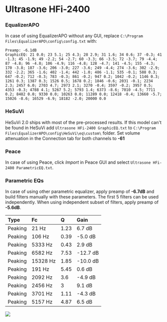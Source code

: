 # Ultrasone HFi-2400

### EqualizerAPO
In case of using EqualizerAPO without any GUI, replace `C:\Program Files\EqualizerAPO\config\config.txt`
with:
```
Preamp: -6.1dB
GraphicEQ: 21 0.0; 23 5.1; 25 4.3; 28 2.9; 31 1.6; 34 0.6; 37 -0.3; 41 -1.3; 45 -1.9; 49 -2.2; 54 -2.7; 60 -3.3; 66 -3.5; 72 -3.7; 79 -4.4; 87 -4.8; 96 -4.8; 106 -4.9; 116 -4.8; 128 -4.7; 141 -4.5; 155 -4.3; 170 -3.8; 187 -3.6; 206 -3.0; 227 -3.6; 249 -4.4; 274 -3.6; 302 -2.9; 332 -2.2; 365 -1.6; 402 -1.4; 442 -1.0; 486 -1.1; 535 -0.1; 588 0.3; 647 -0.2; 712 -0.3; 783 -0.3; 861 -0.2; 947 0.2; 1042 -0.2; 1146 0.3; 1261 0.3; 1387 0.3; 1526 0.5; 1678 0.2; 1846 -0.6; 2031 -0.1; 2234 2.3; 2457 6.0; 2703 4.7; 2973 2.1; 3270 -0.4; 3597 -0.2; 3957 0.5; 4353 -0.3; 4788 4.1; 5267 5.2; 5793 1.4; 6373 -8.6; 7010 -4.5; 7711 0.2; 8482 0.0; 9330 0.0; 10263 0.0; 11289 0.0; 12418 -0.4; 13660 -5.7; 15026 -8.6; 16529 -6.9; 18182 -2.0; 20000 0.0
```

### HeSuVi
HeSuVi 2.0 ships with most of the pre-processed results. If this model can't be found in HeSuVi add
`Ultrasone HFi-2400 GraphicEQ.txt` to `C:\Program Files\EqualizerAPO\config\HeSuVi\eq\custom\` folder.
Set volume attenuation in the Connection tab for both channels to **-61**

### Peace
In case of using Peace, click *Import* in Peace GUI and select `Ultrasone HFi-2400 ParametricEQ.txt`.

### Parametric EQs
In case of using other parametric equalizer, apply preamp of **-6.7dB** and build filters manually
with these parameters. The first 5 filters can be used independently.
When using independent subset of filters, apply preamp of **-5.6dB**.

| Type    | Fc       |    Q | Gain     |
|:--------|:---------|:-----|:---------|
| Peaking | 21 Hz    | 1.23 | 6.7 dB   |
| Peaking | 106 Hz   | 0.39 | -5.0 dB  |
| Peaking | 5333 Hz  | 0.43 | 2.9 dB   |
| Peaking | 6582 Hz  | 7.53 | -12.7 dB |
| Peaking | 15328 Hz | 1.85 | -10.0 dB |
| Peaking | 191 Hz   | 5.45 | 0.6 dB   |
| Peaking | 2092 Hz  | 3.6  | -4.9 dB  |
| Peaking | 2456 Hz  | 3    | 9.1 dB   |
| Peaking | 3701 Hz  | 1.11 | -4.3 dB  |
| Peaking | 5157 Hz  | 4.87 | 6.5 dB   |

![](https://raw.githubusercontent.com/jaakkopasanen/AutoEq/master/results/headphonecom/sbaf-serious/Ultrasone%20HFi-2400/Ultrasone%20HFi-2400.png)